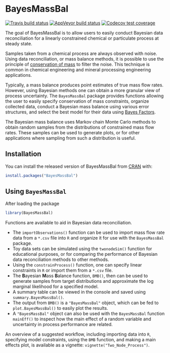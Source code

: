 
<!-- README.md is generated from README.Rmd. Please edit that file -->

# BayesMassBal

<!-- badges: start -->

[![Travis build
status](https://travis-ci.org/skoermer/BayesMassBal.svg?branch=master)](https://travis-ci.org/skoermer/BayesMassBal)
[![AppVeyor build
status](https://ci.appveyor.com/api/projects/status/github/skoermer/BayesMassBal?branch=master&svg=true)](https://ci.appveyor.com/project/skoermer/BayesMassBal)
[![Codecov test
coverage](https://codecov.io/gh/skoermer/BayesMassBal/branch/master/graph/badge.svg)](https://app.codecov.io/gh/skoermer/BayesMassBal?branch=master)
<!-- badges: end -->

The goal of BayesMassBal is to allow users to easily conduct Bayesian
data reconciliation for a linearly constrained chemical or particulate
process at steady state.

Samples taken from a chemical process are always observed with noise.
Using data reconciliation, or mass balance methods, it is possible to
use the principle of [conservation of
mass](https://en.wikipedia.org/wiki/Conservation_of_mass) to filter the
noise. This technique is common in chemical engineering and mineral
processing engineering applications.

Typically, a mass balance produces point estimates of true mass flow
rates. However, using Bayesian methods one can obtain a more granular
view of process uncertainty. The `BayesMassBal` package provides
functions allowing the user to easily specify conservation of mass
constraints, organize collected data, conduct a Bayesian mass balance
using various error structures, and select the best model for their data
using [Bayes Factors](https://en.wikipedia.org/wiki/Bayes_factor).

The Bayesian mass balance uses Markov chain Monte Carlo methods to
obtain random samples from the distributions of constrained mass flow
rates. These samples can be used to generate plots, or for other
applications where sampling from such a distribution is useful.

## Installation

You can install the released version of BayesMassBal from
[CRAN](https://CRAN.R-project.org) with:

``` r
install.packages("BayesMassBal")
```

## Using `BayesMassBal`

After loading the package

``` r
library(BayesMassBal)
```

Functions are available to aid in Bayesian data reconciliation.

  - The `importObservations()` function can be used to import mass flow
    rate data from a `*.csv` file into `R` and organize it for use with
    the `BayesMassBal` package.
  - Toy data sets can be simulated using the `twonodeSim()` function for
    educational purposes, or for comparing the performance of Bayesian
    data reconciliation methods to other methods.
  - Using the `constrainProcess()` function, one can specify linear
    constraints in `R` or import them from a `*.csv` file.
  - The **B**ayesian **M**ass **B**alance function, `BMB()`, then can be
    used to generate samples from target distributions and approximate
    the log marginal likelihood for a specified model.
  - A summary table can be viewed in the console and saved using
    `summary.BayesMassBal()`.
  - The output from `BMB()` is a `"BayesMassBal"` object, which can be
    fed to `plot.BayesMassBal()` to easily plot the results.
  - A `"BayesMassBal"` object can also be used with the `BayesMassBal`
    function `mainEff()` to inspect how the main effect of a random
    variable and uncertainty in process performance are related.

An overview of a suggested workflow, including importing data into `R`,
specifying model constraints, using the `BMB` function, and making a
main effects plot, is available as a vignette:
`vignette("Two_Node_Process")`.

